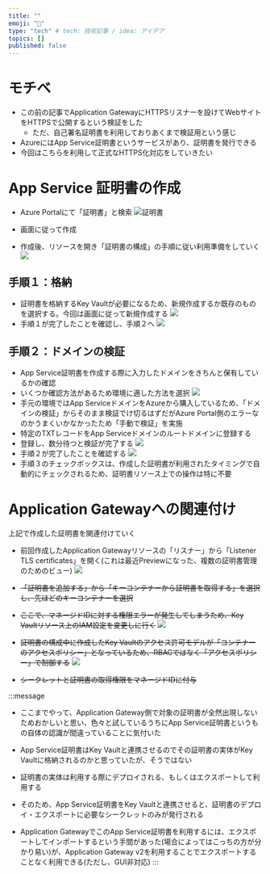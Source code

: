 ```yaml
---
title: ""
emoji: "🍣"
type: "tech" # tech: 技術記事 / idea: アイデア
topics: []
published: false
---
```


# モチベ
- この前の記事でApplication GatewayにHTTPSリスナーを設けてWebサイトをHTTPSで公開するという検証をした
    - ただ、自己署名証明書を利用しておりあくまで検証用という感じ
- AzureにはApp Service証明書というサービスがあり、証明書を発行できる
- 今回はこちらを利用して正式なHTTPS化対応をしていきたい

# App Service 証明書の作成
- Azure Portalにて「証明書」と検索
![証明書](/images/20230419-appserv-cert/01.png)

- 画面に従って作成
- 作成後、リソースを開き「証明書の構成」の手順に従い利用準備をしていく
![](/images/20230419-appserv-cert/02.png)

## 手順１：格納
- 証明書を格納するKey Vaultが必要になるため、新規作成するか既存のものを選択する。今回は画面に従って新規作成する
![](/images/20230419-appserv-cert/03.png)
- 手順１が完了したことを確認し、手順２へ
![](/images/20230419-appserv-cert/04.png)

## 手順２：ドメインの検証
- App Service証明書を作成する際に入力したドメインをきちんと保有しているかの確認
- いくつか確認方法があるため環境に適した方法を選択
![](/images/20230419-appserv-cert/05.png)
- 手元の環境ではApp ServiceドメインをAzureから購入しているため、「ドメインの検証」からそのまま検証でけ切るはずだがAzure Portal側のエラーなのかうまくいかなかったため「手動で検証」を実施
- 特定のTXTレコードをApp Serviceドメインのルートドメインに登録する
- 登録し、数分待つと検証が完了する
![](/images/20230419-appserv-cert/06.png)
- 手順２が完了したことを確認する
![](/images/20230419-appserv-cert/07.png)
- 手順３のチェックボックスは、作成した証明書が利用されたタイミングで自動的にチェックされるため、証明書リソース上での操作は特に不要

# Application Gatewayへの関連付け
上記で作成した証明書を関連付けていく
- 前回作成したApplication Gatewayリソースの「リスナー」から「Listener TLS certificates」を開く(これは最近Previewになった、複数の証明書管理のためのビュー)
![](/images/20230419-appserv-cert/08.png)

- ~~「証明書を追加する」から「キーコンテナーから証明書を取得する」を選択し、先ほどのキーコンテナーを選択~~
- ~~ここで、マネージドIDに対する権限エラーが発生してしまうため、Key Vaultリソース上のIAM設定を変更しに行く~~
![](/images/20230419-appserv-cert/09.png)
- ~~証明書の構成中に作成したKey Vaultのアクセス許可モデルが「コンテナーのアクセスポリシー」となっているため、RBACではなく「アクセスポリシー」で制御する~~
![](/images/20230419-appserv-cert/10.png)
- ~~シークレットと証明書の取得権限をマネージドIDに付与~~

:::message
- ここまでやって、Application Gateway側で対象の証明書が全然出現しないためおかしいと思い、色々と試しているうちにApp Service証明書というもの自体の認識が間違っていることに気付いた

- App Service証明書はKey Vaultと連携させるのでその証明書の実体がKey Vaultに格納されるのかと思っていたが、そうではない

- 証明書の実体は利用する際にデプロイされる、もしくはエクスポートして利用する

- そのため、App Service証明書をKey Vaultと連携させると、証明書のデプロイ・エクスポートに必要なシークレットのみが発行される

- Application GatewayでこのApp Service証明書を利用するには、エクスポートしてインポートするという手間があった(場合によってはこっちの方が分かり易い)が、Application Gateway v2を利用することでエクスポートすることなく利用できる(ただし、GUI非対応)
:::
